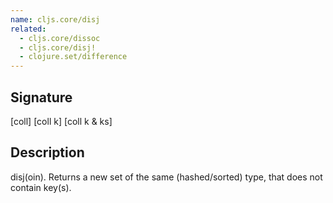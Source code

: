 ```yaml
---
name: cljs.core/disj
related:
  - cljs.core/dissoc
  - cljs.core/disj!
  - clojure.set/difference
---
```


## Signature
[coll]
[coll k]
[coll k & ks]


## Description

disj(oin). Returns a new set of the same (hashed/sorted) type, that does not
contain key(s).
